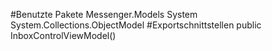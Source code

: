 #Benutzte Pakete
Messenger.Models
System
System.Collections.ObjectModel
#Exportschnittstellen
public InboxControlViewModel()
